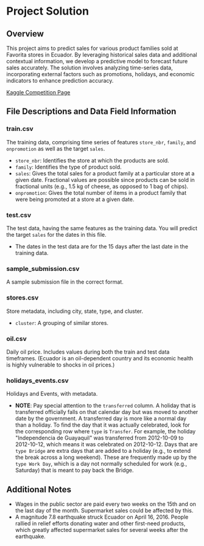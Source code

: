 # Project Solution

## Overview

This project aims to predict sales for various product families sold at Favorita stores in Ecuador. By leveraging historical sales data and additional contextual information, we develop a predictive model to forecast future sales accurately. The solution involves analyzing time-series data, incorporating external factors such as promotions, holidays, and economic indicators to enhance prediction accuracy.

[Kaggle Competition Page](https://www.kaggle.com/competitions/store-sales-time-series-forecasting/data?select=holidays_events.csv)

## File Descriptions and Data Field Information

### train.csv
The training data, comprising time series of features `store_nbr`, `family`, and `onpromotion` as well as the target `sales`.
- `store_nbr`: Identifies the store at which the products are sold.
- `family`: Identifies the type of product sold.
- `sales`: Gives the total sales for a product family at a particular store at a given date. Fractional values are possible since products can be sold in fractional units (e.g., 1.5 kg of cheese, as opposed to 1 bag of chips).
- `onpromotion`: Gives the total number of items in a product family that were being promoted at a store at a given date.

### test.csv
The test data, having the same features as the training data. You will predict the target `sales` for the dates in this file.
- The dates in the test data are for the 15 days after the last date in the training data.

### sample_submission.csv
A sample submission file in the correct format.

### stores.csv
Store metadata, including city, state, type, and cluster.
- `cluster`: A grouping of similar stores.

### oil.csv
Daily oil price. Includes values during both the train and test data timeframes. (Ecuador is an oil-dependent country and its economic health is highly vulnerable to shocks in oil prices.)

### holidays_events.csv
Holidays and Events, with metadata.
- **NOTE**: Pay special attention to the `transferred` column. A holiday that is transferred officially falls on that calendar day but was moved to another date by the government. A transferred day is more like a normal day than a holiday. To find the day that it was actually celebrated, look for the corresponding row where `type` is `Transfer`. For example, the holiday "Independencia de Guayaquil" was transferred from 2012-10-09 to 2012-10-12, which means it was celebrated on 2012-10-12. Days that are `type Bridge` are extra days that are added to a holiday (e.g., to extend the break across a long weekend). These are frequently made up by the `type Work Day`, which is a day not normally scheduled for work (e.g., Saturday) that is meant to pay back the Bridge.

## Additional Notes
- Wages in the public sector are paid every two weeks on the 15th and on the last day of the month. Supermarket sales could be affected by this.
- A magnitude 7.8 earthquake struck Ecuador on April 16, 2016. People rallied in relief efforts donating water and other first-need products, which greatly affected supermarket sales for several weeks after the earthquake.
